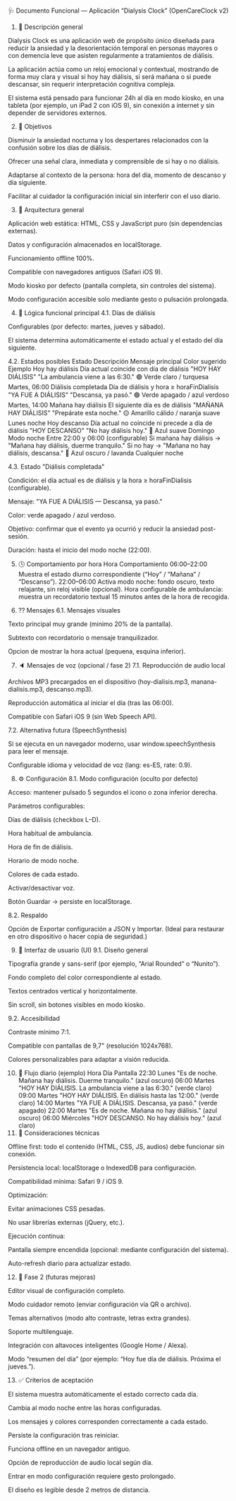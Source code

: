 🩺 Documento Funcional — Aplicación “Dialysis Clock” (OpenCareClock v2)

1. 📘 Descripción general

Dialysis Clock es una aplicación web de propósito único diseñada para reducir la ansiedad y la desorientación temporal en personas mayores o con demencia leve que asisten regularmente a tratamientos de diálisis.

La aplicación actúa como un reloj emocional y contextual, mostrando de forma muy clara y visual si hoy hay diálisis, si será mañana o si puede descansar, sin requerir interpretación cognitiva compleja.

El sistema está pensado para funcionar 24h al día en modo kiosko, en una tableta (por ejemplo, un iPad 2 con iOS 9), sin conexión a internet y sin depender de servidores externos.

2. 🎯 Objetivos

Disminuir la ansiedad nocturna y los despertares relacionados con la confusión sobre los días de diálisis.

Ofrecer una señal clara, inmediata y comprensible de si hay o no diálisis.

Adaptarse al contexto de la persona: hora del día, momento de descanso y día siguiente.

Facilitar al cuidador la configuración inicial sin interferir con el uso diario.

3. 🧱 Arquitectura general

Aplicación web estática: HTML, CSS y JavaScript puro (sin dependencias externas).

Datos y configuración almacenados en localStorage.

Funcionamiento offline 100%.

Compatible con navegadores antiguos (Safari iOS 9).

Modo kiosko por defecto (pantalla completa, sin controles del sistema).

Modo configuración accesible solo mediante gesto o pulsación prolongada.

4. 🧠 Lógica funcional principal
   4.1. Días de diálisis

Configurables (por defecto: martes, jueves y sábado).

El sistema determina automáticamente el estado actual y el estado del día siguiente.

4.2. Estados posibles
Estado Descripción Mensaje principal Color sugerido Ejemplo
Hoy hay diálisis Día actual coincide con día de diálisis "HOY HAY DIÁLISIS"
"La ambulancia viene a las 6:30." 🟢 Verde claro / turquesa Martes, 06:00
Diálisis completada Día de diálisis y hora ≥ horaFinDialisis "YA FUE A DIÁLISIS"
"Descansa, ya pasó." 🟢 Verde apagado / azul verdoso Martes, 14:00
Mañana hay diálisis El siguiente día es de diálisis "MAÑANA HAY DIÁLISIS"
"Prepárate esta noche." 🟡 Amarillo cálido / naranja suave Lunes noche
Hoy descanso Día actual no coincide ni precede a día de diálisis "HOY DESCANSO"
"No hay diálisis hoy." 🔵 Azul suave Domingo
Modo noche Entre 22:00 y 06:00 (configurable) Si mañana hay diálisis → "Mañana hay diálisis, duerme tranquilo."
Si no hay → "Mañana no hay diálisis, descansa." 🌙 Azul oscuro / lavanda Cualquier noche

4.3. Estado "Diálisis completada"

Condición: el día actual es de diálisis y la hora ≥ horaFinDialisis (configurable).

Mensaje: "YA FUE A DIÁLISIS — Descansa, ya pasó."

Color: verde apagado / azul verdoso.

Objetivo: confirmar que el evento ya ocurrió y reducir la ansiedad post-sesión.

Duración: hasta el inicio del modo noche (22:00).

5. 🕓 Comportamiento por hora
   Hora Comportamiento
   06:00–22:00 Muestra el estado diurno correspondiente (“Hoy” / “Mañana” / “Descanso”).
   22:00–06:00 Activa modo noche: fondo oscuro, texto relajante, sin reloj visible (opcional).
   Hora configurable de ambulancia: muestra un recordatorio textual 15 minutos antes de la hora de recogida.

6. ?? Mensajes
   6.1. Mensajes visuales

Texto principal muy grande (minimo 20% de la pantalla).

Subtexto con recordatorio o mensaje tranquilizador.

Opcion de mostrar la hora actual (pequena, esquina inferior).

7. 🔈 Mensajes de voz (opcional / fase 2)
   7.1. Reproducción de audio local

Archivos MP3 precargados en el dispositivo (hoy-dialisis.mp3, manana-dialisis.mp3, descanso.mp3).

Reproducción automática al iniciar el día (tras las 06:00).

Compatible con Safari iOS 9 (sin Web Speech API).

7.2. Alternativa futura (SpeechSynthesis)

Si se ejecuta en un navegador moderno, usar window.speechSynthesis para leer el mensaje.

Configurable idioma y velocidad de voz (lang: es-ES, rate: 0.9).

8. ⚙️ Configuración
   8.1. Modo configuración (oculto por defecto)

Acceso: mantener pulsado 5 segundos el icono o zona inferior derecha.

Parámetros configurables:

Días de diálisis (checkbox L–D).

Hora habitual de ambulancia.

Hora de fin de diálisis.

Horario de modo noche.

Colores de cada estado.


Activar/desactivar voz.

Botón Guardar → persiste en localStorage.

8.2. Respaldo

Opción de Exportar configuración a JSON y Importar.
(Ideal para restaurar en otro dispositivo o hacer copia de seguridad.)

9. 📱 Interfaz de usuario (UI)
   9.1. Diseño general

Tipografía grande y sans-serif (por ejemplo, “Arial Rounded” o “Nunito”).

Fondo completo del color correspondiente al estado.

Textos centrados vertical y horizontalmente.

Sin scroll, sin botones visibles en modo kiosko.

9.2. Accesibilidad

Contraste mínimo 7:1.

Compatible con pantallas de 9,7" (resolución 1024x768).

Colores personalizables para adaptar a visión reducida.

10. 🧭 Flujo diario (ejemplo)
    Hora Día Pantalla
    22:30 Lunes "Es de noche. Mañana hay diálisis. Duerme tranquilo." (azul oscuro)
    06:00 Martes "HOY HAY DIÁLISIS. La ambulancia viene a las 6:30." (verde claro)
    09:00 Martes "HOY HAY DIÁLISIS. En diálisis hasta las 12:00." (verde claro)
    14:00 Martes "YA FUE A DIÁLISIS. Descansa, ya pasó." (verde apagado)
    22:00 Martes "Es de noche. Mañana no hay diálisis." (azul oscuro)
    06:00 Miércoles "HOY DESCANSO. No hay diálisis hoy." (azul claro)
11. 🔋 Consideraciones técnicas

Offline first: todo el contenido (HTML, CSS, JS, audios) debe funcionar sin conexión.

Persistencia local: localStorage o IndexedDB para configuración.

Compatibilidad mínima: Safari 9 / iOS 9.

Optimización:

Evitar animaciones CSS pesadas.

No usar librerías externas (jQuery, etc.).

Ejecución continua:

Pantalla siempre encendida (opcional: mediante configuración del sistema).

Auto-refresh diario para actualizar estado.

12. 🧩 Fase 2 (futuras mejoras)

Editor visual de configuración completo.

Modo cuidador remoto (enviar configuración vía QR o archivo).

Temas alternativos (modo alto contraste, letras extra grandes).

Soporte multilenguaje.

Integración con altavoces inteligentes (Google Home / Alexa).

Modo “resumen del día” (por ejemplo: “Hoy fue día de diálisis. Próxima el jueves.”).

13. ✅ Criterios de aceptación

El sistema muestra automáticamente el estado correcto cada día.

Cambia al modo noche entre las horas configuradas.

Los mensajes y colores corresponden correctamente a cada estado.

Persiste la configuración tras reiniciar.

Funciona offline en un navegador antiguo.

Opción de reproducción de audio local según día.

Entrar en modo configuración requiere gesto prolongado.

El diseño es legible desde 2 metros de distancia.
